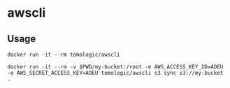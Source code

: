 # awscli

## Usage

```
docker run -it --rm tomologic/awscli
```

```
docker run -it --rm -v $PWD/my-bucket:/root -e AWS_ACCESS_KEY_ID=AOEU -e AWS_SECRET_ACCESS_KEY=AOEU tomologic/awscli s3 sync s3://my-bucket .
```
